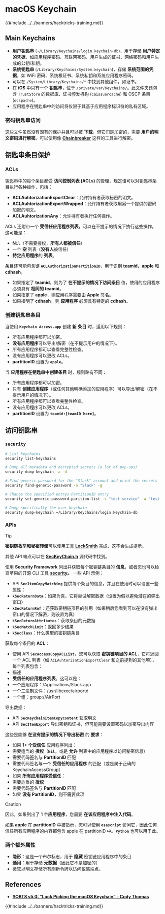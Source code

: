 # macOS Keychain

{{#include ../../banners/hacktricks-training.md}}

## Main Keychains

- **用户钥匙串** (`~/Library/Keychains/login.keychain-db`)，用于存储 **用户特定的凭据**，如应用程序密码、互联网密码、用户生成的证书、网络密码和用户生成的公钥/私钥。
- **系统钥匙串** (`/Library/Keychains/System.keychain`)，存储 **系统范围的凭据**，如 WiFi 密码、系统根证书、系统私钥和系统应用程序密码。
- 可以在 `/System/Library/Keychains/*` 中找到其他组件，如证书。
- 在 **iOS** 中只有一个 **钥匙串**，位于 `/private/var/Keychains/`。此文件夹还包含 `TrustStore` 的数据库、证书颁发机构 (`caissuercache`) 和 OSCP 条目 (`ocspache`)。
- 应用程序在钥匙串中的访问将仅限于其基于应用程序标识符的私有区域。

### 密码钥匙串访问

这些文件虽然没有固有的保护并且可以被 **下载**，但它们是加密的，需要 **用户的明文密码进行解密**。可以使用像 [**Chainbreaker**](https://github.com/n0fate/chainbreaker) 这样的工具进行解密。

## 钥匙串条目保护

### ACLs

钥匙串中的每个条目都受 **访问控制列表 (ACLs)** 的管理，规定谁可以对钥匙串条目执行各种操作，包括：

- **ACLAuhtorizationExportClear**：允许持有者获取秘密的明文。
- **ACLAuhtorizationExportWrapped**：允许持有者获取用另一个提供的密码加密的明文。
- **ACLAuhtorizationAny**：允许持有者执行任何操作。

ACLs 还附带一个 **受信任应用程序列表**，可以在不提示的情况下执行这些操作。这可能是：

- **N`il`**（不需要授权，**所有人都被信任**）
- 一个 **空** 列表（**没有人**被信任）
- **特定应用程序**的 **列表**。

条目还可能包含键 **`ACLAuthorizationPartitionID`**，用于识别 **teamid、apple** 和 **cdhash**。

- 如果指定了 **teamid**，则为了 **在不提示的情况下访问条目** 值，使用的应用程序必须具有 **相同的 teamid**。
- 如果指定了 **apple**，则应用程序需要由 **Apple** 签名。
- 如果指明了 **cdhash**，则 **应用程序** 必须具有特定的 **cdhash**。

### 创建钥匙串条目

当使用 **`Keychain Access.app`** 创建 **新** **条目** 时，适用以下规则：

- 所有应用程序都可以加密。
- **没有应用程序**可以导出/解密（在不提示用户的情况下）。
- 所有应用程序都可以查看完整性检查。
- 没有应用程序可以更改 ACLs。
- **partitionID** 设置为 **`apple`**。

当 **应用程序在钥匙串中创建条目** 时，规则略有不同：

- 所有应用程序都可以加密。
- 只有 **创建应用程序**（或任何其他明确添加的应用程序）可以导出/解密（在不提示用户的情况下）。
- 所有应用程序都可以查看完整性检查。
- 没有应用程序可以更改 ACLs。
- **partitionID** 设置为 **`teamid:[teamID here]`**。

## 访问钥匙串

### `security`
```bash
# List keychains
security list-keychains

# Dump all metadata and decrypted secrets (a lot of pop-ups)
security dump-keychain -a -d

# Find generic password for the "Slack" account and print the secrets
security find-generic-password -a "Slack" -g

# Change the specified entrys PartitionID entry
security set-generic-password-parition-list -s "test service" -a "test acount" -S

# Dump specifically the user keychain
security dump-keychain ~/Library/Keychains/login.keychain-db
```
### APIs

> [!TIP]
> **密钥链枚举和秘密转储**可以使用工具 [**LockSmith**](https://github.com/its-a-feature/LockSmith) 完成，这不会生成提示。
>
> 其他 API 端点可以在 [**SecKeyChain.h**](https://opensource.apple.com/source/libsecurity_keychain/libsecurity_keychain-55017/lib/SecKeychain.h.auto.html) 源代码中找到。

使用 **Security Framework** 列出并获取每个密钥链条目的 **信息**，或者您也可以检查苹果的开源 CLI 工具 [**security**](https://opensource.apple.com/source/Security/Security-59306.61.1/SecurityTool/macOS/security.c.auto.html)**。** 一些 API 示例：

- API **`SecItemCopyMatching`** 提供每个条目的信息，并且在使用时可以设置一些属性：
- **`kSecReturnData`**：如果为真，它将尝试解密数据（设置为假以避免潜在的弹出窗口）
- **`kSecReturnRef`**：还获取密钥链项目的引用（如果稍后您看到可以在没有弹出窗口的情况下解密，则设置为真）
- **`kSecReturnAttributes`**：获取条目的元数据
- **`kSecMatchLimit`**：返回多少结果
- **`kSecClass`**：什么类型的密钥链条目

获取每个条目的 **ACL**：

- 使用 API **`SecAccessCopyACLList`**，您可以获取 **密钥链项目的 ACL**，它将返回一个 ACL 列表（如 `ACLAuhtorizationExportClear` 和之前提到的其他项），每个列表包含：
- 描述
- **受信任的应用程序列表**。这可以是：
- 一个应用程序：/Applications/Slack.app
- 一个二进制文件：/usr/libexec/airportd
- 一个组：group://AirPort

导出数据：

- API **`SecKeychainItemCopyContent`** 获取明文
- API **`SecItemExport`** 导出密钥和证书，但可能需要设置密码以加密导出内容

这些是能够 **在没有提示的情况下导出秘密** 的 **要求**：

- 如果 **1+ 个受信任** 应用程序列出：
- 需要适当的 **授权**（**`Nil`**，或是 **允许** 列表中的应用程序以访问秘密信息）
- 需要代码签名与 **PartitionID** 匹配
- 需要代码签名与一个 **受信任的应用程序** 的匹配（或是属于正确的 KeychainAccessGroup）
- 如果 **所有应用程序受信任**：
- 需要适当的 **授权**
- 需要代码签名与 **PartitionID** 匹配
- 如果 **没有 PartitionID**，则不需要此项

> [!CAUTION]
> 因此，如果列出了 **1 个应用程序**，您需要 **在该应用程序中注入代码**。
>
> 如果 **apple** 在 **partitionID** 中被指示，您可以使用 **`osascript`** 访问它，因此任何信任所有应用程序的内容都包含 apple 在 partitionID 中。**`Python`** 也可以用于此。

### 两个额外属性

- **隐形**：这是一个布尔标志，用于 **隐藏** 密钥链应用程序中的条目
- **通用**：用于存储 **元数据**（因此它不是加密的）
- 微软以明文存储所有刷新令牌以访问敏感端点。

## References

- [**#OBTS v5.0: "Lock Picking the macOS Keychain" - Cody Thomas**](https://www.youtube.com/watch?v=jKE1ZW33JpY)

{{#include ../../banners/hacktricks-training.md}}
